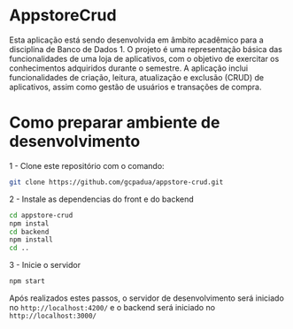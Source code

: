 # AppstoreCrud

Esta aplicação está sendo desenvolvida em âmbito acadêmico para a disciplina de Banco de Dados 1. O projeto é uma representação básica das funcionalidades de uma loja de aplicativos, com o objetivo de exercitar os conhecimentos adquiridos durante o semestre. A aplicação inclui funcionalidades de criação, leitura, atualização e exclusão (CRUD) de aplicativos, assim como gestão de usuários e transações de compra.

# Como preparar ambiente de desenvolvimento
1 - Clone este repositório com o comando: 
``` Bash
git clone https://github.com/gcpadua/appstore-crud.git
```
2 - Instale as dependencias do front e do backend
``` Bash
cd appstore-crud
npm instal
cd backend
npm install
cd ..
```
3 - Inicie o servidor
``` Bash
npm start
```

Após realizados estes passos, o servidor de desenvolvimento será iniciado no `http://localhost:4200/` e o backend será iniciado no `http://localhost:3000/`